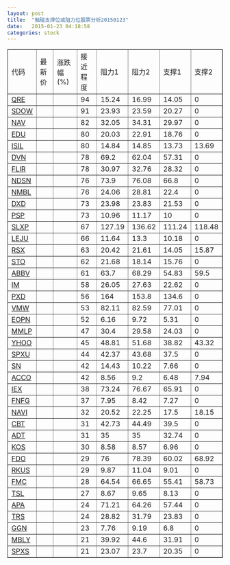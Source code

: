 ```yaml
---
layout: post
title:  "触碰支撑位或阻力位股票分析20150123"
date:   2015-01-23 04:18:58
categories: stock
---
```

<script type="text/javascript">
var stockList = []
stockList.push('gb_qre');
stockList.push('gb_sdow');
stockList.push('gb_nav');
stockList.push('gb_edu');
stockList.push('gb_isil');
stockList.push('gb_dvn');
stockList.push('gb_flir');
stockList.push('gb_ndsn');
stockList.push('gb_nmbl');
stockList.push('gb_dxd');
stockList.push('gb_psp');
stockList.push('gb_slxp');
stockList.push('gb_leju');
stockList.push('gb_rsx');
stockList.push('gb_sto');
stockList.push('gb_abbv');
stockList.push('gb_im');
stockList.push('gb_pxd');
stockList.push('gb_vmw');
stockList.push('gb_eopn');
stockList.push('gb_mmlp');
stockList.push('gb_yhoo');
stockList.push('gb_spxu');
stockList.push('gb_sn');
stockList.push('gb_acco');
stockList.push('gb_iex');
stockList.push('gb_fnfg');
stockList.push('gb_navi');
stockList.push('gb_cbt');
stockList.push('gb_adt');
stockList.push('gb_kos');
stockList.push('gb_fdo');
stockList.push('gb_rkus');
stockList.push('gb_fmc');
stockList.push('gb_tsl');
stockList.push('gb_apa');
stockList.push('gb_trs');
stockList.push('gb_ggn');
stockList.push('gb_mbly');
stockList.push('gb_spxs');
</script>
<table border="1">
 <tr>
 <td>代码</td>
 <td>最新价</td>
 <td>涨跌幅(%)</td>
 <td>接近程度</td>
 <td>阻力1</td>
 <td>阻力2</td>
 <td>支撑1</td>
 <td>支撑2</td>
</tr>
  <tr id="qre" class="red">
  <td><a href="http://stock.finance.sina.com.cn/usstock/quotes/QRE.html" target="_blank">QRE</a></td><td></td><td></td><td>94</td><td>15.24</td><td>16.99</td><td>14.05</td><td>0</td></tr>
  <tr id="sdow" class="green">
  <td><a href="http://stock.finance.sina.com.cn/usstock/quotes/SDOW.html" target="_blank">SDOW</a></td><td></td><td></td><td>91</td><td>23.93</td><td>23.59</td><td>20.27</td><td>0</td></tr>
  <tr id="nav" class="red">
  <td><a href="http://stock.finance.sina.com.cn/usstock/quotes/NAV.html" target="_blank">NAV</a></td><td></td><td></td><td>82</td><td>32.05</td><td>34.31</td><td>29.97</td><td>0</td></tr>
  <tr id="edu" class="red">
  <td><a href="http://stock.finance.sina.com.cn/usstock/quotes/EDU.html" target="_blank">EDU</a></td><td></td><td></td><td>80</td><td>20.03</td><td>22.91</td><td>18.76</td><td>0</td></tr>
  <tr id="isil" class="red">
  <td><a href="http://stock.finance.sina.com.cn/usstock/quotes/ISIL.html" target="_blank">ISIL</a></td><td></td><td></td><td>80</td><td>14.84</td><td>14.85</td><td>13.73</td><td>13.69</td></tr>
  <tr id="dvn" class="red">
  <td><a href="http://stock.finance.sina.com.cn/usstock/quotes/DVN.html" target="_blank">DVN</a></td><td></td><td></td><td>78</td><td>69.2</td><td>62.04</td><td>57.31</td><td>0</td></tr>
  <tr id="flir" class="red">
  <td><a href="http://stock.finance.sina.com.cn/usstock/quotes/FLIR.html" target="_blank">FLIR</a></td><td></td><td></td><td>78</td><td>30.97</td><td>32.76</td><td>28.32</td><td>0</td></tr>
  <tr id="ndsn" class="red">
  <td><a href="http://stock.finance.sina.com.cn/usstock/quotes/NDSN.html" target="_blank">NDSN</a></td><td></td><td></td><td>76</td><td>73.9</td><td>76.08</td><td>66.8</td><td>0</td></tr>
  <tr id="nmbl" class="red">
  <td><a href="http://stock.finance.sina.com.cn/usstock/quotes/NMBL.html" target="_blank">NMBL</a></td><td></td><td></td><td>76</td><td>24.06</td><td>28.81</td><td>22.4</td><td>0</td></tr>
  <tr id="dxd" class="green">
  <td><a href="http://stock.finance.sina.com.cn/usstock/quotes/DXD.html" target="_blank">DXD</a></td><td></td><td></td><td>73</td><td>23.98</td><td>23.83</td><td>21.53</td><td>0</td></tr>
  <tr id="psp" class="green">
  <td><a href="http://stock.finance.sina.com.cn/usstock/quotes/PSP.html" target="_blank">PSP</a></td><td></td><td></td><td>73</td><td>10.96</td><td>11.17</td><td>10</td><td>0</td></tr>
  <tr id="slxp" class="red">
  <td><a href="http://stock.finance.sina.com.cn/usstock/quotes/SLXP.html" target="_blank">SLXP</a></td><td></td><td></td><td>67</td><td>127.19</td><td>136.62</td><td>111.24</td><td>118.48</td></tr>
  <tr id="leju" class="red">
  <td><a href="http://stock.finance.sina.com.cn/usstock/quotes/LEJU.html" target="_blank">LEJU</a></td><td></td><td></td><td>66</td><td>11.64</td><td>13.3</td><td>10.18</td><td>0</td></tr>
  <tr id="rsx" class="green">
  <td><a href="http://stock.finance.sina.com.cn/usstock/quotes/RSX.html" target="_blank">RSX</a></td><td></td><td></td><td>63</td><td>20.42</td><td>21.61</td><td>14.05</td><td>15.87</td></tr>
  <tr id="sto" class="red">
  <td><a href="http://stock.finance.sina.com.cn/usstock/quotes/STO.html" target="_blank">STO</a></td><td></td><td></td><td>62</td><td>21.68</td><td>18.14</td><td>15.76</td><td>0</td></tr>
  <tr id="abbv" class="red">
  <td><a href="http://stock.finance.sina.com.cn/usstock/quotes/ABBV.html" target="_blank">ABBV</a></td><td></td><td></td><td>61</td><td>63.7</td><td>68.29</td><td>54.83</td><td>59.5</td></tr>
  <tr id="im" class="red">
  <td><a href="http://stock.finance.sina.com.cn/usstock/quotes/IM.html" target="_blank">IM</a></td><td></td><td></td><td>58</td><td>26.05</td><td>27.63</td><td>22.62</td><td>0</td></tr>
  <tr id="pxd" class="red">
  <td><a href="http://stock.finance.sina.com.cn/usstock/quotes/PXD.html" target="_blank">PXD</a></td><td></td><td></td><td>56</td><td>164</td><td>153.8</td><td>134.6</td><td>0</td></tr>
  <tr id="vmw" class="green">
  <td><a href="http://stock.finance.sina.com.cn/usstock/quotes/VMW.html" target="_blank">VMW</a></td><td></td><td></td><td>53</td><td>82.11</td><td>82.59</td><td>77.01</td><td>0</td></tr>
  <tr id="eopn" class="red">
  <td><a href="http://stock.finance.sina.com.cn/usstock/quotes/EOPN.html" target="_blank">EOPN</a></td><td></td><td></td><td>52</td><td>6.16</td><td>9.72</td><td>5.31</td><td>0</td></tr>
  <tr id="mmlp" class="red">
  <td><a href="http://stock.finance.sina.com.cn/usstock/quotes/MMLP.html" target="_blank">MMLP</a></td><td></td><td></td><td>47</td><td>30.4</td><td>29.58</td><td>24.03</td><td>0</td></tr>
  <tr id="yhoo" class="green">
  <td><a href="http://stock.finance.sina.com.cn/usstock/quotes/YHOO.html" target="_blank">YHOO</a></td><td></td><td></td><td>45</td><td>48.81</td><td>51.68</td><td>38.82</td><td>43.32</td></tr>
  <tr id="spxu" class="green">
  <td><a href="http://stock.finance.sina.com.cn/usstock/quotes/SPXU.html" target="_blank">SPXU</a></td><td></td><td></td><td>44</td><td>42.37</td><td>43.68</td><td>37.5</td><td>0</td></tr>
  <tr id="sn" class="red">
  <td><a href="http://stock.finance.sina.com.cn/usstock/quotes/SN.html" target="_blank">SN</a></td><td></td><td></td><td>42</td><td>14.43</td><td>10.22</td><td>7.66</td><td>0</td></tr>
  <tr id="acco" class="red">
  <td><a href="http://stock.finance.sina.com.cn/usstock/quotes/ACCO.html" target="_blank">ACCO</a></td><td></td><td></td><td>42</td><td>8.56</td><td>9.2</td><td>6.48</td><td>7.94</td></tr>
  <tr id="iex" class="green">
  <td><a href="http://stock.finance.sina.com.cn/usstock/quotes/IEX.html" target="_blank">IEX</a></td><td></td><td></td><td>38</td><td>73.24</td><td>76.67</td><td>65.91</td><td>0</td></tr>
  <tr id="fnfg" class="red">
  <td><a href="http://stock.finance.sina.com.cn/usstock/quotes/FNFG.html" target="_blank">FNFG</a></td><td></td><td></td><td>37</td><td>7.95</td><td>8.42</td><td>7.27</td><td>0</td></tr>
  <tr id="navi" class="red">
  <td><a href="http://stock.finance.sina.com.cn/usstock/quotes/NAVI.html" target="_blank">NAVI</a></td><td></td><td></td><td>32</td><td>20.52</td><td>22.25</td><td>17.5</td><td>18.15</td></tr>
  <tr id="cbt" class="green">
  <td><a href="http://stock.finance.sina.com.cn/usstock/quotes/CBT.html" target="_blank">CBT</a></td><td></td><td></td><td>31</td><td>42.73</td><td>44.49</td><td>39.5</td><td>0</td></tr>
  <tr id="adt" class="red">
  <td><a href="http://stock.finance.sina.com.cn/usstock/quotes/ADT.html" target="_blank">ADT</a></td><td></td><td></td><td>31</td><td>35</td><td>35</td><td>32.74</td><td>0</td></tr>
  <tr id="kos" class="red">
  <td><a href="http://stock.finance.sina.com.cn/usstock/quotes/KOS.html" target="_blank">KOS</a></td><td></td><td></td><td>30</td><td>8.58</td><td>8.57</td><td>6.96</td><td>0</td></tr>
  <tr id="fdo" class="green">
  <td><a href="http://stock.finance.sina.com.cn/usstock/quotes/FDO.html" target="_blank">FDO</a></td><td></td><td></td><td>29</td><td>76</td><td>78.39</td><td>60.02</td><td>68.92</td></tr>
  <tr id="rkus" class="red">
  <td><a href="http://stock.finance.sina.com.cn/usstock/quotes/RKUS.html" target="_blank">RKUS</a></td><td></td><td></td><td>29</td><td>9.87</td><td>11.04</td><td>9.01</td><td>0</td></tr>
  <tr id="fmc" class="green">
  <td><a href="http://stock.finance.sina.com.cn/usstock/quotes/FMC.html" target="_blank">FMC</a></td><td></td><td></td><td>28</td><td>64.54</td><td>66.65</td><td>55.41</td><td>58.73</td></tr>
  <tr id="tsl" class="green">
  <td><a href="http://stock.finance.sina.com.cn/usstock/quotes/TSL.html" target="_blank">TSL</a></td><td></td><td></td><td>27</td><td>8.67</td><td>9.65</td><td>8.13</td><td>0</td></tr>
  <tr id="apa" class="red">
  <td><a href="http://stock.finance.sina.com.cn/usstock/quotes/APA.html" target="_blank">APA</a></td><td></td><td></td><td>24</td><td>71.21</td><td>64.26</td><td>57.44</td><td>0</td></tr>
  <tr id="trs" class="red">
  <td><a href="http://stock.finance.sina.com.cn/usstock/quotes/TRS.html" target="_blank">TRS</a></td><td></td><td></td><td>24</td><td>28.82</td><td>31.79</td><td>23.83</td><td>0</td></tr>
  <tr id="ggn" class="red">
  <td><a href="http://stock.finance.sina.com.cn/usstock/quotes/GGN.html" target="_blank">GGN</a></td><td></td><td></td><td>23</td><td>7.76</td><td>9.19</td><td>6.8</td><td>0</td></tr>
  <tr id="mbly" class="red">
  <td><a href="http://stock.finance.sina.com.cn/usstock/quotes/MBLY.html" target="_blank">MBLY</a></td><td></td><td></td><td>21</td><td>39.92</td><td>44.6</td><td>31.91</td><td>0</td></tr>
  <tr id="spxs" class="green">
  <td><a href="http://stock.finance.sina.com.cn/usstock/quotes/SPXS.html" target="_blank">SPXS</a></td><td></td><td></td><td>21</td><td>23.07</td><td>23.7</td><td>20.35</td><td>0</td></tr>
</table>
